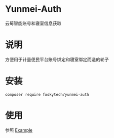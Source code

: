 # Yunmei-Auth
云莓智能账号和寝室信息获取
# 说明
方便用于计量便民平台账号绑定和寝室绑定而造的轮子
# 安装
~~~
composer require foskytech/yunmei-auth
~~~
# 使用
参照 [Example](https://github.com/FoskyTech/Yunmei-Auth/blob/main/test/example.php)
